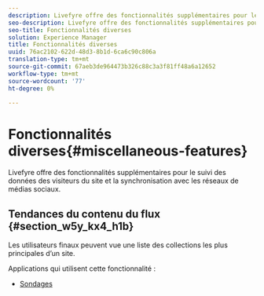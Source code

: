 ```yaml
---
description: Livefyre offre des fonctionnalités supplémentaires pour le suivi des données des visiteurs du site et la synchronisation avec les réseaux de médias sociaux.
seo-description: Livefyre offre des fonctionnalités supplémentaires pour le suivi des données des visiteurs du site et la synchronisation avec les réseaux de médias sociaux.
seo-title: Fonctionnalités diverses
solution: Experience Manager
title: Fonctionnalités diverses
uuid: 76ac2102-622d-48d3-8b1d-6ca6c90c806a
translation-type: tm+mt
source-git-commit: 67aeb3de964473b326c88c3a3f81ff48a6a12652
workflow-type: tm+mt
source-wordcount: '77'
ht-degree: 0%

---
```



# Fonctionnalités diverses{#miscellaneous-features}

Livefyre offre des fonctionnalités supplémentaires pour le suivi des données des visiteurs du site et la synchronisation avec les réseaux de médias sociaux.

## Tendances du contenu du flux {#section_w5y_kx4_h1b}

Les utilisateurs finaux peuvent vue une liste des collections les plus principales d’un site.

Applications qui utilisent cette fonctionnalité :

* [Sondages](../c-about-apps/c-polls-app/c-polls-app.md#c_polls_app)


